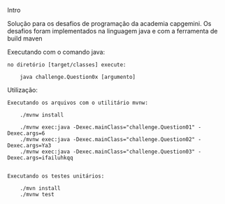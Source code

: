 Intro

Solução para os desafios de programação da academia capgemini.
Os desafios foram implementados na linguagem java e com a ferramenta de build maven

Executando com o comando java:

	no diretório [target/classes] execute:

		java challenge.Question0x [argumento]


Utilização: 

	Executando os arquivos com o utilitário mvnw:

		./mvnw install

		./mvnw exec:java -Dexec.mainClass="challenge.Question01" -Dexec.args=6
		./mvnw exec:java -Dexec.mainClass="challenge.Question02" -Dexec.args=Ya3
		./mvnw exec:java -Dexec.mainClass="challenge.Question03" -Dexec.args=ifailuhkqq


	Executando os testes unitários:

		./mvn install
		./mvnw test
